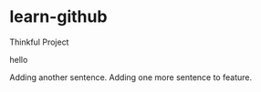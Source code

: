 # learn-github
<html lang="en">

Thinkful Project

hello

Adding another sentence.
Adding one more sentence to feature.
